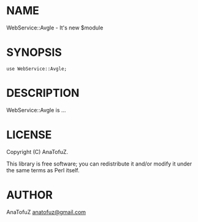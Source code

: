 # NAME

WebService::Avgle - It's new $module

# SYNOPSIS

    use WebService::Avgle;

# DESCRIPTION

WebService::Avgle is ...

# LICENSE

Copyright (C) AnaTofuZ.

This library is free software; you can redistribute it and/or modify
it under the same terms as Perl itself.

# AUTHOR

AnaTofuZ <anatofuz@gmail.com>

